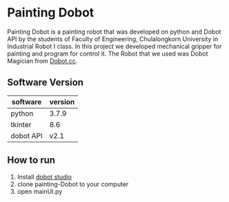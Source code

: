 # Painting Dobot

 Painting Dobot is a painting robot that was developed on python and Dobot API by the students of Faculty of Engineering, Chulalongkorn University in Industrial Robot I class.
In this project we developed mechanical gripper for painting and program for control it. The Robot that we used was Dobot Magician from [Dobot.cc](https://www.dobot.cc/).

## Software Version

| software |version  |
|--|--|
|python  |3.7.9  |
|tkinter  |8.6  |
| dobot API| v2.1|

## How to run

1. Install [dobot studio](https://www.dobot.cc/downloadcenter/dobot-magician.html)
2. clone painting-Dobot to your computer
3. open mainUI.py
